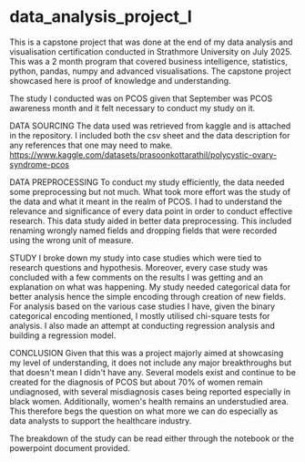 # data_analysis_project_I

This is a capstone project that was done at the end of my data analysis and visualisation certification conducted in Strathmore University on July 2025. This was a 2 month program that covered business intelligence, statistics, python, pandas, numpy and advanced visualisations. The capstone project showcased here is proof of knowledge and understanding. 

The study I conducted was on PCOS given that September was PCOS awareness month and it felt necessary to conduct my study on it. 

DATA SOURCING
The data used was retrieved from kaggle and is attached in the repository. I included both the csv sheet and the data description for any references that one may need to make. 
https://www.kaggle.com/datasets/prasoonkottarathil/polycystic-ovary-syndrome-pcos

DATA PREPROCESSING
To conduct my study efficiently, the data needed some preprocessing but not much. What took more effort was the study of the data and what it meant in the realm of PCOS. I had to understand the relevance and significance of every data point in order to conduct effective research. This data study aided in better data preprocessing. This included renaming wrongly named fields and dropping fields that were recorded using the wrong unit of measure. 

STUDY
I broke down my study into case studies which were tied to research questions and hypothesis. Moreover, every case study was concluded with a few comments on the results I was getting and an explanation on what was happening. My study needed categorical data for better analysis hence the simple encoding through creation of new fields. For analysis based on the various case studies I have, given the binary categorical encoding mentioned, I mostly utilised chi-square tests for analysis. I also made an attempt at conducting regression analysis and building a regression model. 

CONCLUSION
Given that this was a project majorly aimed at showcasing my level of understanding, it does not include any major breakthroughs but that doesn't mean I didn't have any. Several models exist and continue to be created for the diagnosis of PCOS but about 70% of women remain undiagnosed, with several misdiagnosis cases being reported especially in black women. Additionally, women's health remains an understudied area. This therefore begs the question on what more we can do especially as data analysts to support the healthcare industry. 

The breakdown of the study can be read either through the notebook or the powerpoint document provided. 

